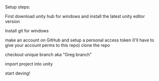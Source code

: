 Setup steps:

First download unity hub for windows and install the latest unity editor version

Install git for windows

make an account on GitHub and setup a personal access token
(I'll have to give your account perms to this repo)
clone the repo 

checkout unique branch aka "Greg branch"

import project into unity

start deving!
